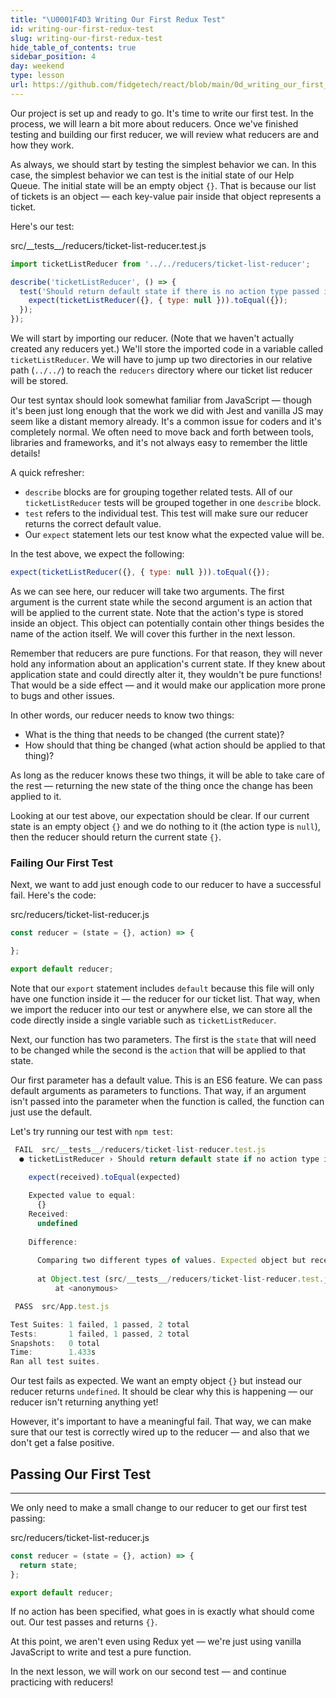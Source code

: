 ```yaml
---
title: "\U0001F4D3 Writing Our First Redux Test"
id: writing-our-first-redux-test
slug: writing-our-first-redux-test
hide_table_of_contents: true
sidebar_position: 4
day: weekend
type: lesson
url: https://github.com/fidgetech/react/blob/main/0d_writing_our_first_redux_test.md
---
```


Our project is set up and ready to go. It's time to write our first test. In the process, we will learn a bit more about reducers. Once we've finished testing and building our first reducer, we will review what reducers are and how they work.

As always, we should start by testing the simplest behavior we can. In this case, the simplest behavior we can test is the initial state of our Help Queue. The initial state will be an empty object `{}`. That is because our list of tickets is an object — each key-value pair inside that object represents a ticket.

Here's our test:

<div class="filename">src/__tests__/reducers/ticket-list-reducer.test.js</div>

```js
import ticketListReducer from '../../reducers/ticket-list-reducer';

describe('ticketListReducer', () => {
  test('Should return default state if there is no action type passed into the reducer', () => {
    expect(ticketListReducer({}, { type: null })).toEqual({});
  });
});
```

We will start by importing our reducer. (Note that we haven't actually created any reducers yet.) We'll store the imported code in a variable called `ticketListReducer`. We will have to jump up two directories in our relative path (`../../`) to reach the `reducers` directory where our ticket list reducer will be stored.

Our test syntax should look somewhat familiar from JavaScript — though it's been just long enough that the work we did with Jest and vanilla JS may seem like a distant memory already. It's a common issue for coders and it's completely normal. We often need to move back and forth between tools, libraries and frameworks, and it's not always easy to remember the little details!

A quick refresher:

* `describe` blocks are for grouping together related tests. All of our `ticketListReducer` tests will be grouped together in one `describe` block.
* `test` refers to the individual test. This test will make sure our reducer returns the correct default value.
* Our `expect` statement lets our test know what the expected value will be.

In the test above, we expect the following:

```js
expect(ticketListReducer({}, { type: null })).toEqual({});
```

As we can see here, our reducer will take two arguments. The first argument is the current state while the second argument is an action that will be applied to the current state. Note that the action's type is stored inside an object. This object can potentially contain other things besides the name of the action itself. We will cover this further in the next lesson.

Remember that reducers are pure functions. For that reason, they will never hold any information about an application's current state. If they knew about application state and could directly alter it, they wouldn't be pure functions! That would be a side effect — and it would make our application more prone to bugs and other issues.

In other words, our reducer needs to know two things:

* What is the thing that needs to be changed (the current state)?
* How should that thing be changed (what action should be applied to that thing)?

As long as the reducer knows these two things, it will be able to take care of the rest — returning the new state of the thing once the change has been applied to it.

Looking at our test above, our expectation should be clear. If our current state is an empty object `{}` and we do nothing to it (the action type is `null`), then the reducer should return the current state `{}`.

### Failing Our First Test

Next, we want to add just enough code to our reducer to have a successful fail. Here's the code:

<div class="filename">src/reducers/ticket-list-reducer.js</div>

```js
const reducer = (state = {}, action) => {

};

export default reducer; 
```

Note that our `export` statement includes `default` because this file will only have one function inside it — the reducer for our ticket list. That way, when we import the reducer into our test or anywhere else, we can store all the code directly inside a single variable such as `ticketListReducer`.

Next, our function has two parameters. The first is the `state` that will need to be changed while the second is the `action` that will be applied to that state.

Our first parameter has a default value. This is an ES6 feature. We can pass default arguments as parameters to functions. That way, if an argument isn't passed into the parameter when the function is called, the function can just use the default.

Let's try running our test with `npm test`:

```js
 FAIL  src/__tests__/reducers/ticket-list-reducer.test.js
  ● ticketListReducer › Should return default state if no action type is recognized

    expect(received).toEqual(expected)
    
    Expected value to equal:
      {}
    Received:
      undefined
    
    Difference:
    
      Comparing two different types of values. Expected object but received undefined.
      
      at Object.test (src/__tests__/reducers/ticket-list-reducer.test.js:6:146)
          at <anonymous>

 PASS  src/App.test.js

Test Suites: 1 failed, 1 passed, 2 total
Tests:       1 failed, 1 passed, 2 total
Snapshots:   0 total
Time:        1.433s
Ran all test suites.
```

Our test fails as expected. We want an empty object `{}` but instead our reducer returns `undefined`. It should be clear why this is happening — our reducer isn't returning anything yet!

However, it's important to have a meaningful fail. That way, we can make sure that our test is correctly wired up to the reducer — and also that we don't get a false positive.

## Passing Our First Test
---

We only need to make a small change to our reducer to get our first test passing:

<div class="filename">src/reducers/ticket-list-reducer.js</div>

```js
const reducer = (state = {}, action) => {
  return state;
};

export default reducer;
```

If no action has been specified, what goes in is exactly what should come out. Our test passes and returns `{}`.

At this point, we aren't even using Redux yet — we're just using vanilla JavaScript to write and test a pure function.

In the next lesson, we will work on our second test — and continue practicing with reducers!